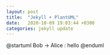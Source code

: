 ```yaml
---
layout: post
title:  "Jekyll + PlantUML"
date:   2020-10-09 19:03:44 +0300
categories: jekyll update
---
```


@startuml
Bob -> Alice : hello
@enduml
